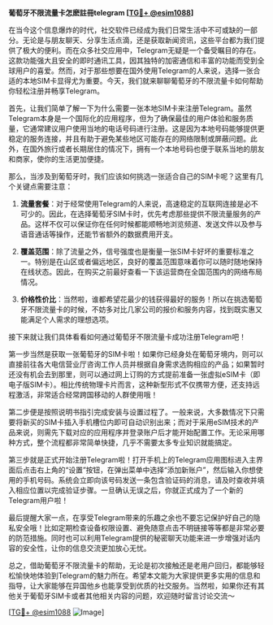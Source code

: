 **葡萄牙不限流量卡怎麽註冊telegram [[TG💪+ @esim1088](https://t.me/s/esim1088)]**

在当今这个信息爆炸的时代，社交软件已经成为我们日常生活中不可或缺的一部分。无论是与朋友聊天、分享生活点滴，还是获取新闻资讯，这些平台都为我们提供了极大的便利。而在众多社交应用中，Telegram无疑是一个备受瞩目的存在。这款功能强大且安全的即时通讯工具，因其独特的加密通信和丰富的功能而受到全球用户的喜爱。然而，对于那些想要在国外使用Telegram的人来说，选择一张合适的本地SIM卡显得尤为重要。今天，我们就来聊聊葡萄牙的不限流量卡如何帮助你轻松注册并畅享Telegram。

首先，让我们简单了解一下为什么需要一张本地SIM卡来注册Telegram。虽然Telegram本身是一个国际化的应用程序，但为了确保最佳的用户体验和服务质量，它通常建议用户使用当地的电话号码进行注册。这是因为本地号码能够提供更稳定的服务连接，并且有助于避免某些地区可能存在的网络限制或屏蔽问题。此外，在国外旅行或者长期居住的情况下，拥有一个本地号码也便于联系当地的朋友和商家，使你的生活更加便捷。

那么，当涉及到葡萄牙时，我们应该如何挑选一张适合自己的SIM卡呢？这里有几个关键点需要注意：

1. **流量套餐**：对于经常使用Telegram的人来说，高速稳定的互联网连接是必不可少的。因此，在选择葡萄牙SIM卡时，优先考虑那些提供不限流量服务的产品。这样不仅可以保证你在任何时候都能顺畅地浏览频道、发送文件以及参与语音通话等操作，还能节省额外的数据费用开支。

2. **覆盖范围**：除了流量之外，信号强度也是衡量一张SIM卡好坏的重要标准之一。特别是在山区或者偏远地区，良好的覆盖范围意味着你可以随时随地保持在线状态。因此，在购买之前最好查看一下该运营商在全国范围内的网络布局情况。

3. **价格性价比**：当然啦，谁都希望花最少的钱获得最好的服务！所以在挑选葡萄牙不限流量卡的时候，不妨多对比几家公司的报价和服务内容，找到既实惠又能满足个人需求的理想选项。

接下来就让我们具体看看如何通过葡萄牙不限流量卡成功注册Telegram吧！

第一步当然是获取一张葡萄牙的SIM卡啦！如果你已经身处在葡萄牙境内，则可以直接前往各大电信营业厅咨询工作人员并根据自身需求选购相应的产品；如果暂时还没有机会去到那里，则可以通过网上订购的方式提前准备一张虚拟eSIM卡（即电子版SIM卡）。相比传统物理卡片而言，这种新型形式不仅携带方便，还支持远程激活，非常适合经常跨国移动的人群使用哦！

第二步便是按照说明书指引完成安装与设置过程了。一般来说，大多数情况下只需要将新买的SIM卡插入手机槽位内即可自动识别出来；而对于采用eSIM技术的产品来说，则需先下载对应的应用程序并登录账户后才能开始配置工作。无论采用哪种方式，整个流程都非常简单快捷，几乎不需要太多专业知识就能搞定。

第三步就是正式开始注册Telegram啦！打开手机上的Telegram应用图标进入主界面后点击右上角的“设置”按钮，在弹出菜单中选择“添加新账户”，然后输入你想使用的手机号码。系统会立即向该号码发送一条包含验证码的消息，请及时查收并填入相应位置以完成验证步骤。一旦确认无误之后，你就正式成为了一个新的Telegram用户啦！

最后提醒大家一点，在享受Telegram带来的乐趣之余也不要忘记保护好自己的隐私安全哦！比如定期检查设备权限设置、避免随意点击不明链接等等都是非常必要的防范措施。同时也可以利用Telegram提供的秘密聊天功能来进一步增强对话内容的安全性，让你的信息交流更加放心无忧。

总之，借助葡萄牙不限流量卡的帮助，无论是初次接触还是老用户回归，都能够轻松愉快地体验到Telegram的魅力所在。希望本文能为大家提供更多实用的信息和指导，让大家能够在异国他乡也能享受到优质的社交服务。当然啦，如果你还有其他关于葡萄牙SIM卡或者其他相关内容的问题，欢迎随时留言讨论交流～ 

[[TG💪+ @esim1088](https://t.me/s/esim1088) ![Image](https://i.postimg.cc/4NQfJmqS/Snipaste-2025-05-13-00-14-12.png)]